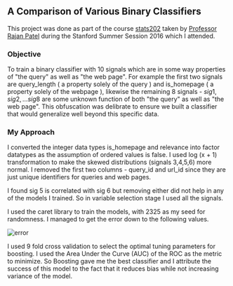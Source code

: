 ## A Comparison of Various Binary Classifiers

This project was done as part of the course [stats202](https://web.archive.org/web/20140922050041/https://sites.google.com/site/stats202/course-information) taken by [Professor Rajan Patel](https://ai.google/research/people/author37597) during the Stanford Summer Session 2016 which I attended.

### Objective

To train a binary classifier with $10$ signals which are in some way properties of "the query" as well as "the web page". For example the first two signals are query_length ( a property solely of the query ) and is_homepage ( a property solely of the webpage ), likewise the remaining $8$ signals - $sig1, sig2, ... sig8$ are some unknown function of both "the query" as well as "the web page". This obfuscation was delibrate to ensure we built a classifier that would generalize well beyond this specific data.

### My Approach

I converted the integer data types is_homepage and relevance into factor datatypes as the assumption of ordered values is false. I used log (x + 1) transformation to make the skewed distributions (signals 3,4,5,6) more normal. I removed the first two columns - query_id and url_id since they are just unique identifiers for queries and web pages. 

I found sig 5 is correlated with sig 6 but removing either did not help in any of the models I trained. So in variable selection stage I used all the signals.

I used the caret library to train the models, with 2325 as my seed for randomness. I managed to get the error down to the following values.

![error](https://i.imgur.com/s5TarqM.png)

I used 9 fold cross validation to select the optimal tuning parameters for boosting. I used the Area Under the Curve (AUC) of the ROC as the metric to minimize. So Boosting gave me the best classifier and I attribute the success of this model to the fact that it reduces bias while not increasing variance of the model.

